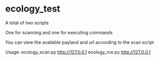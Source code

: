 # ecology_test

A total of two scripts

One for scanning and one for executing commands

You can view the available paylaod and url according to the scan script

Usage: ecology_scan.py http://127.0.0.1      ecology_rce.py http://127.0.0.1

